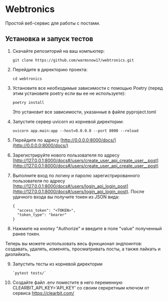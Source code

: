 # Webtronics

Простой веб-сервис для работы с постами.

## Установка и запуск тестов

1. Скачайте репозиторий на ваш компьютер:
    ```
    git clone https://github.com/warmsnow17/webtronics.git
    ```

2. Перейдите в директорию проекта:
    ```
    cd webtronics
    ```

3. Установите все необходимые зависимости с помощью Poetry (перед этим установите poetry если вы ее не используете):
    ```
    poetry install
    ```
    Это установит все зависимости, указанные в файле pyproject.toml
4. Запустите сервер uvicorn из корневой директории:
    ```
    uvicorn app.main:app --host=0.0.0.0 --port 8000 --reload
    ```

5. Перейдите по адресу [http://0.0.0.0:8000/docs/](http://0.0.0.0:8000/docs/)

6. Зарегистрируйте нового пользователя по адресу [http://127.0.0.1:8000/docs#/users/create_user_api_create_user__post](http://127.0.0.1:8000/docs#/users/create_user_api_create_user__post)

7. Выполните вход по логину и паролю зарегистрированного пользователя по адресу [http://127.0.0.1:8000/docs#/users/login_api_login_post](http://127.0.0.1:8000/docs#/users/login_api_login_post). После удачного входа вы получите токен из JSON вида:
    ```
    {
      "access_token": "<TOKEN>",
      "token_type": "bearer"
    }
    ```

8. Нажмите на кнопку "Authorize" и введите в поле "value" полученный ранее токен.

Теперь вы можете использовать весь функционал эндпоинтов: создавать, удалять, изменять, просматривать посты, а также лайкать и дизлайкать.

9. Запустить тесты из корневой директории
     ```
    `pytest tests/`
     ```
10. Создайте файл .env поместите в него переменную CLEARBIT_API_KEY='API_KEY' со своим серкретным ключом от сервиса https://clearbit.com/
